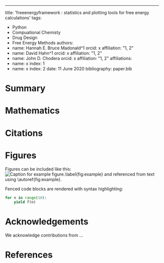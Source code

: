 ---
title: 'freeenergyframework : statistics and plotting tools for free energy calculations'
tags:
  - Python
  - Compuational Chemisty
  - Drug Design
  - Free Energy Methods
authors:
  - name: Hannah E. Bruce Madonald^1
    orcid: x
    affiliation: "1, 2" 
  - name: David Hahn^1
    orcid: x
    affiliation: "1, 2"
  - name: John D. Chodera
    orcid: x
    affiliation: "1, 2"
affiliations:
 - name: x
   index: 1
 - name: x
   index: 2
date: 11 June 2020
bibliography: paper.bib


# Summary


# Mathematics


# Citations


# Figures

Figures can be included like this:
![Caption for example figure.\label{fig:example}](figure.png)
and referenced from text using \autoref{fig:example}.

Fenced code blocks are rendered with syntax highlighting:
```python
for n in range(10):
    yield f(n)
```	

# Acknowledgements

We acknowledge contributions from ...

# References
